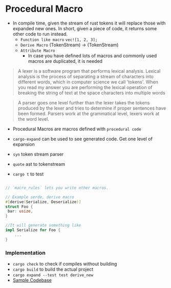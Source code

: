 # Procedural Macro

- In compile time, given the stream of rust tokens it will replace those with expanded new ones. In short, given a piece of code, it returns some other code to run instead.
    - `Function like macro` `vec![1, 2, 3];`
    - `Derive Macro` (TokenStream) -> (TokenStream)
    - `Attribute Macro`
        - In case you have defined lots of macros and commonly used macros are duplicated, it is needed
> A lexer is a software program that performs lexical analysis. Lexical analysis is the process of separating a stream of characters into different words, which in computer science we call 'tokens'. When you read my answer you are performing the lexical operation of breaking the string of text at the space characters into multiple words

> A parser goes one level further than the lexer takes the tokens produced by the lexer and tries to determine if proper sentences have been formed. Parsers work at the grammatical level, lexers work at the word level.

- Procedural Macros are macros defined with `procedural code`

- `cargo-expand` can be used to see generated code. Get one level of expansion
- `syn` token stream parser
- `quote` ast to tokenstream
- `cargo t` to test

```rust

// `macro_rules` lets you write other macros.

// Example serde, derive macro
#[derive(Serialize, Deserialize)]
struct Foo {
 bar: usize,
}

//It will generate something like
impl Serialize for Foo {
    ...
}

```
### Implementation
- `cargo check` to check if compiles without building
- `cargo build` to build the actual project
- `cargo expand --test test derive_new`
- [Sample Codebase](https://github.com/azriel91/proc_macro_rules)